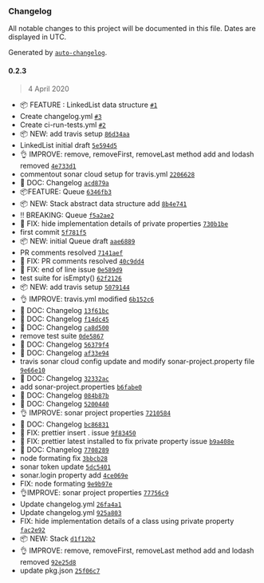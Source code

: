 ### Changelog

All notable changes to this project will be documented in this file. Dates are displayed in UTC.

Generated by [`auto-changelog`](https://github.com/CookPete/auto-changelog).

#### 0.2.3

> 4 April 2020

- 📦 FEATURE : LinkedList data structure [`#1`](https://github.com/sagar-gavhane/rahome/pull/1)
- Create changelog.yml [`#3`](https://github.com/sagar-gavhane/rahome/pull/3)
- Create ci-run-tests.yml [`#2`](https://github.com/sagar-gavhane/rahome/pull/2)
- 📦 NEW: add travis setup [`86d34aa`](https://github.com/sagar-gavhane/rahome/commit/86d34aaefe019931a2992dec2cb2ad2204c59ff7)
- LinkedList initial draft [`5e594d5`](https://github.com/sagar-gavhane/rahome/commit/5e594d5fc4228a9ad78f75fdc7115affe765d0e8)
- 👌 IMPROVE: remove, removeFirst, removeLast method add and lodash removed [`4e733d1`](https://github.com/sagar-gavhane/rahome/commit/4e733d1491a20d0cfc8386704c30584d17c4c0ba)
- commentout sonar cloud setup for travis.yml [`2206628`](https://github.com/sagar-gavhane/rahome/commit/2206628652b5f53251308149bd761538fb828c36)
-  📖 DOC: Changelog [`acd879a`](https://github.com/sagar-gavhane/rahome/commit/acd879a14718b640aa6a045d998b66984eb2d55a)
- 📦FEATURE: Queue [`6346fb3`](https://github.com/sagar-gavhane/rahome/commit/6346fb3d7d9af0d3cae51bca21aa4f3519a48563)
- 📦 NEW: Stack abstract data structure add [`8b4e741`](https://github.com/sagar-gavhane/rahome/commit/8b4e741d3a12b4c0c050e994a78543da021ecab7)
- ‼️ BREAKING: Queue [`f5a2ae2`](https://github.com/sagar-gavhane/rahome/commit/f5a2ae2c39870ea9af3b3510ed750e0c408a43ed)
- 🐞 FIX: hide implementation details of private properties [`730b1be`](https://github.com/sagar-gavhane/rahome/commit/730b1be7512419739dee7d7ef551c0e5c34d763d)
- first commit [`5f781f5`](https://github.com/sagar-gavhane/rahome/commit/5f781f5917783bd3b6745aa866894e64c9049918)
- 📦 NEW: initial Queue draft [`aae6889`](https://github.com/sagar-gavhane/rahome/commit/aae6889729d9f72261d77c6d5f1493cf37f05ce1)
- PR comments resolved [`7141aef`](https://github.com/sagar-gavhane/rahome/commit/7141aefc654151073177c6ba2a4bf33991ba6ea5)
- 🐞 FIX: PR comments resolved [`40c9dd4`](https://github.com/sagar-gavhane/rahome/commit/40c9dd439c142c3118ad5a8f68c72cfb9518a114)
- 🐞 FIX: end of line issue [`0e589d9`](https://github.com/sagar-gavhane/rahome/commit/0e589d9416ecfeb2ffb816b4f6256d5e3bfb4f63)
- test suite for isEmpty() [`62f2126`](https://github.com/sagar-gavhane/rahome/commit/62f2126973ce2fba85fa654f9a1c5bd85a19d404)
- 📦 NEW: add travis setup [`5079144`](https://github.com/sagar-gavhane/rahome/commit/50791441f88ba25ceeee5b71d8f6fed1955c9b9f)
- 👌 IMPROVE: travis.yml modified [`6b152c6`](https://github.com/sagar-gavhane/rahome/commit/6b152c6e47b54e57ba9ad31a619b5949ebb22543)
-  📖 DOC: Changelog [`13f61bc`](https://github.com/sagar-gavhane/rahome/commit/13f61bcbd7cee9582919404a185739edf1a5c2e2)
-  📖 DOC: Changelog [`f14dc45`](https://github.com/sagar-gavhane/rahome/commit/f14dc45d97b7f64641f389e5894806a2666496e6)
-  📖 DOC: Changelog [`ca8d500`](https://github.com/sagar-gavhane/rahome/commit/ca8d5005dd1772483a3c625db5e9e957dea1963e)
- remove test suite [`0de5867`](https://github.com/sagar-gavhane/rahome/commit/0de58671ee1eb79b4ed17571e0758c2bbeabc340)
-  📖 DOC: Changelog [`56379f4`](https://github.com/sagar-gavhane/rahome/commit/56379f428644fefdbd44b78315f6a1b04aac3d3c)
-  📖 DOC: Changelog [`af33e94`](https://github.com/sagar-gavhane/rahome/commit/af33e9487e0a232a286a324d54f6ff66f213276e)
- travis sonar cloud config update and modify sonar-project.property file [`9e66e10`](https://github.com/sagar-gavhane/rahome/commit/9e66e101c62cf7a88b3ed934cb1d31874fa3ab45)
-  📖 DOC: Changelog [`32332ac`](https://github.com/sagar-gavhane/rahome/commit/32332ac2e5729ef416e36e580cef689c6c6757d0)
- add sonar-project.properties [`b6fabe0`](https://github.com/sagar-gavhane/rahome/commit/b6fabe08e587e365ff26d2cf732f6cb523c861e2)
-  📖 DOC: Changelog [`084b87b`](https://github.com/sagar-gavhane/rahome/commit/084b87b363c39f8d08ea9c8eae2b1307b97f2c55)
-  📖 DOC: Changelog [`5200440`](https://github.com/sagar-gavhane/rahome/commit/5200440e2996cce977d89118e693d79f8dbbf5c0)
- 👌 IMPROVE: sonar project properties [`7210584`](https://github.com/sagar-gavhane/rahome/commit/72105840e5069adc2c4b512a931052d4319516cf)
-  📖 DOC: Changelog [`bc86831`](https://github.com/sagar-gavhane/rahome/commit/bc86831688c7dd844db77199aef3b036f748475e)
- 🐞 FIX: prettier insert . issue [`9f83450`](https://github.com/sagar-gavhane/rahome/commit/9f83450c66452e741acefc66ebead3dce8a00de0)
- 🐞 FIX: prettier latest installed to fix private property issue [`b9a408e`](https://github.com/sagar-gavhane/rahome/commit/b9a408e5179106a8dea6658853984ae2472f7984)
-  📖 DOC: Changelog [`7708289`](https://github.com/sagar-gavhane/rahome/commit/770828952ff1ac5aee38645b651dfbde6a0e502d)
- node formating fix [`3bbcb28`](https://github.com/sagar-gavhane/rahome/commit/3bbcb28c2785659203358913933fe64a1cd5bfad)
- sonar token update [`5dc5401`](https://github.com/sagar-gavhane/rahome/commit/5dc5401b63d68c956487fc6ebc6f9c90b5f665fc)
- sonar.login property add [`4ce069e`](https://github.com/sagar-gavhane/rahome/commit/4ce069ef736fda2904302d7e0523d814a3e926e8)
- FIX: node formating [`9e9b97e`](https://github.com/sagar-gavhane/rahome/commit/9e9b97edde018723c8b80109a2d625df5ad11ad1)
- 👌IMPROVE: sonar project properties [`77756c9`](https://github.com/sagar-gavhane/rahome/commit/77756c924cb25f8f6824c7a2878dd23d7c16d675)
- Update changelog.yml [`26fa4a1`](https://github.com/sagar-gavhane/rahome/commit/26fa4a10312267f2fc06d8c3e80ded11bfc0bfde)
- Update changelog.yml [`925a803`](https://github.com/sagar-gavhane/rahome/commit/925a803aac9217be44f080912c925a2d5326b844)
- FIX: hide implementation details of a class using private property [`fac2e92`](https://github.com/sagar-gavhane/rahome/commit/fac2e92f50f5fcc071254ebbfd50ddd5562a2515)
- 📦 NEW: Stack [`d1f12b2`](https://github.com/sagar-gavhane/rahome/commit/d1f12b2cfa0746401953c7017ccf9ed41ade95f3)
- 👌 IMPROVE: remove, removeFirst, removeLast method add and lodash removed [`92e25d8`](https://github.com/sagar-gavhane/rahome/commit/92e25d8b79d98f0b32234537cf74c96388e9d246)
- update pkg.json [`25f06c7`](https://github.com/sagar-gavhane/rahome/commit/25f06c7a8015b3ef1c5fa40895ef8280b4d7f66b)
